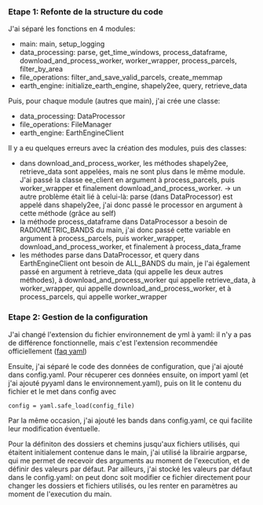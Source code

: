 ### Etape 1: Refonte de la structure du code

J'ai séparé les fonctions en 4 modules:

- main: main, setup_logging
- data_processing: parse, get_time_windows, process_dataframe,
download_and_process_worker, worker_wrapper, process_parcels,
filter_by_area
- file_operations: filter_and_save_valid_parcels, create_memmap
- earth_engine: initialize_earth_engine, shapely2ee, query, retrieve_data

Puis, pour chaque module (autres que main), j'ai crée une classe:

- data_processing: DataProcessor
- file_operations: FileManager
- earth_engine: EarthEngineClient

Il y a eu quelques erreurs avec la création des modules, puis des classes:

- dans download_and_process_worker, les méthodes shapely2ee, retrieve_data sont appelées, mais ne sont plus dans le même module. J'ai passé la classe ee_client  en argument à process_parcels, puis worker_wrapper et finalement download_and_process_worker.
-> un autre problème était lié à celui-là: parse (dans DataProcessor) est appelé dans shapely2ee, j'ai donc passé le processor en argument à cette méthode (grâce au self)
- la méthode process_dataframe dans DataProcessor a besoin de RADIOMETRIC_BANDS du main, j'ai donc passé cette variable en argument à process_parcels, puis worker_wrapper, download_and_process_worker, et finalement à process_data_frame
- les méthodes parse dans DataProcessor, et query dans EarthEngineClient ont besoin de ALL_BANDS du main, je l'ai également passé en argument à retrieve_data (qui appelle les deux autres méthodes), à download_and_process_worker qui appelle retrieve_data, à worker_wrapper, qui appelle download_and_process_worker, et à process_parcels, qui appelle worker_wrapper

### Etape 2: Gestion de la configuration
J'ai changé l'extension du fichier environnement de yml à yaml: il n'y a pas de différence fonctionnelle, mais c'est l'extension recommendée officiellement ([faq yaml](https://yaml.org/faq.html))

Ensuite, j'ai séparé le code des données de configuration, que j'ai ajouté dans config.yaml. Pour récuperer ces données ensuite, on import yaml (et j'ai ajouté pyyaml dans le environnement.yaml), puis on lit le contenu du fichier et le met dans config avec
```
config = yaml.safe_load(config_file)
```
Par la même occasion, j'ai ajouté les bands dans config.yaml, ce qui facilite leur modification éventuelle.

Pour la définiton des dossiers et chemins jusqu'aux fichiers utilisés, qui étaitent initialement contenue dans le main, j'ai utilisé la librairie argparse, qui me permet de recevoir des arguments au moment de l'execution, et de définir des valeurs par défaut. Par ailleurs, j'ai stocké les valeurs par défaut dans le config.yaml: on peut donc soit modifier ce fichier directement pour changer les dossiers et fichiers utilisés, ou les renter en paramètres au moment de l'execution du main.